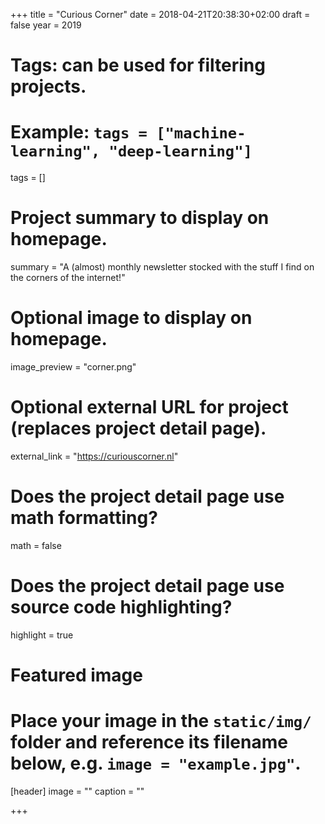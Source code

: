 +++
title = "Curious Corner"
date = 2018-04-21T20:38:30+02:00
draft = false
year = 2019

# Tags: can be used for filtering projects.
# Example: `tags = ["machine-learning", "deep-learning"]`
tags = []

# Project summary to display on homepage.
summary = "A (almost) monthly newsletter stocked with the stuff I find on the corners of the internet!"

# Optional image to display on homepage.
image_preview = "corner.png"

# Optional external URL for project (replaces project detail page).
external_link = "https://curiouscorner.nl"

# Does the project detail page use math formatting?
math = false

# Does the project detail page use source code highlighting?
highlight = true

# Featured image
# Place your image in the `static/img/` folder and reference its filename below, e.g. `image = "example.jpg"`.
[header]
image = ""
caption = ""

+++
